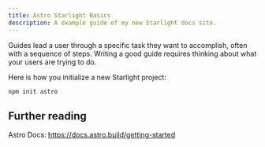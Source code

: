 ```yaml
---
title: Astro Starlight Basics
description: A example guide of my new Starlight docs site.
---
```


Guides lead a user through a specific task they want to accomplish, often with a sequence of steps.
Writing a good guide requires thinking about what your users are trying to do.

Here is how you initialize a new Starlight project:

```bash
npm init astro
```

## Further reading
Astro Docs: https://docs.astro.build/getting-started

